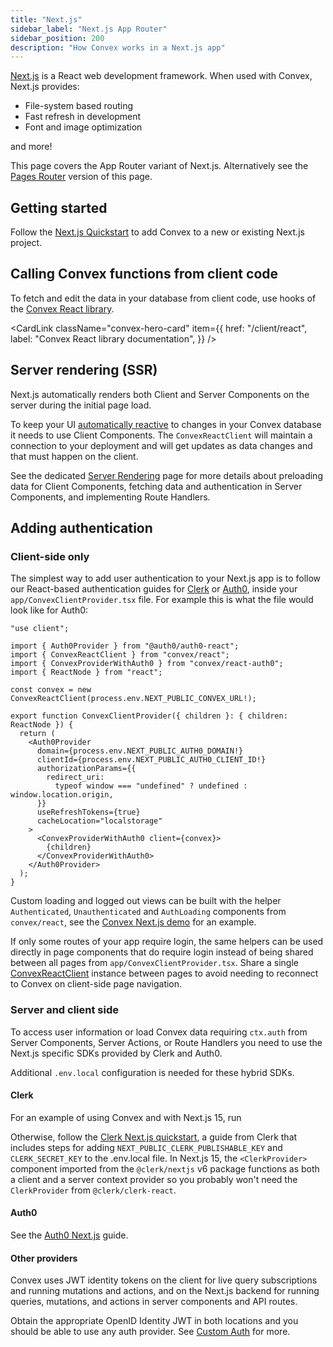 ```yaml
---
title: "Next.js"
sidebar_label: "Next.js App Router"
sidebar_position: 200
description: "How Convex works in a Next.js app"
---
```



[Next.js](https://nextjs.org/) is a React web development framework. When used
with Convex, Next.js provides:

- File-system based routing
- Fast refresh in development
- Font and image optimization

and more!

This page covers the App Router variant of Next.js. Alternatively see the
[Pages Router](/client/nextjs/pages-router/index.mdx) version of this page.

## Getting started

Follow the [Next.js Quickstart](/quickstart/nextjs.mdx) to add Convex to a new
or existing Next.js project.

## Calling Convex functions from client code

To fetch and edit the data in your database from client code, use hooks of the
[Convex React library](/client/react).

<CardLink
  className="convex-hero-card"
  item={{
    href: "/client/react",
    label: "Convex React library documentation",
  }}
/>

## Server rendering (SSR)

Next.js automatically renders both Client and Server Components on the server
during the initial page load.

To keep your UI
[automatically reactive](/functions/query-functions.mdx#caching--reactivity--consistency)
to changes in your Convex database it needs to use Client Components. The
`ConvexReactClient` will maintain a connection to your deployment and will get
updates as data changes and that must happen on the client.

See the dedicated
[Server Rendering](/client/nextjs/app-router/server-rendering.mdx) page for more
details about preloading data for Client Components, fetching data and
authentication in Server Components, and implementing Route Handlers.

## Adding authentication

### Client-side only

The simplest way to add user authentication to your Next.js app is to follow our
React-based authentication guides for [Clerk](/auth/clerk.mdx) or
[Auth0](/auth/auth0.mdx), inside your `app/ConvexClientProvider.tsx` file. For
example this is what the file would look like for Auth0:


```tsx
"use client";

import { Auth0Provider } from "@auth0/auth0-react";
import { ConvexReactClient } from "convex/react";
import { ConvexProviderWithAuth0 } from "convex/react-auth0";
import { ReactNode } from "react";

const convex = new ConvexReactClient(process.env.NEXT_PUBLIC_CONVEX_URL!);

export function ConvexClientProvider({ children }: { children: ReactNode }) {
  return (
    <Auth0Provider
      domain={process.env.NEXT_PUBLIC_AUTH0_DOMAIN!}
      clientId={process.env.NEXT_PUBLIC_AUTH0_CLIENT_ID!}
      authorizationParams={{
        redirect_uri:
          typeof window === "undefined" ? undefined : window.location.origin,
      }}
      useRefreshTokens={true}
      cacheLocation="localstorage"
    >
      <ConvexProviderWithAuth0 client={convex}>
        {children}
      </ConvexProviderWithAuth0>
    </Auth0Provider>
  );
}

```


Custom loading and logged out views can be built with the helper
`Authenticated`, `Unauthenticated` and `AuthLoading` components from
`convex/react`, see the
[Convex Next.js demo](https://github.com/get-convex/convex-demos/tree/main/nextjs-pages-router/pages/_app.tsx)
for an example.

If only some routes of your app require login, the same helpers can be used
directly in page components that do require login instead of being shared
between all pages from `app/ConvexClientProvider.tsx`. Share a single
[ConvexReactClient](/api/classes/react.ConvexReactClient) instance between pages
to avoid needing to reconnect to Convex on client-side page navigation.

### Server and client side

To access user information or load Convex data requiring `ctx.auth` from Server
Components, Server Actions, or Route Handlers you need to use the Next.js
specific SDKs provided by Clerk and Auth0.

Additional `.env.local` configuration is needed for these hybrid SDKs.

#### Clerk

For an example of using Convex and with Next.js 15, run

<p>
  <b>
    <CodeWithCopyButton text="npm create convex@latest -- -t nextjs-clerk" />
  </b>
</p>

Otherwise, follow the
[Clerk Next.js quickstart](https://clerk.com/docs/quickstarts/nextjs), a guide
from Clerk that includes steps for adding `NEXT_PUBLIC_CLERK_PUBLISHABLE_KEY`
and `CLERK_SECRET_KEY` to the .env.local file. In Next.js 15, the
`<ClerkProvider>` component imported from the `@clerk/nextjs` v6 package
functions as both a client and a server context provider so you probably won't
need the `ClerkProvider` from `@clerk/clerk-react`.

#### Auth0

See the
[Auth0 Next.js](https://auth0.com/docs/quickstart/webapp/nextjs/01-login) guide.

#### Other providers

Convex uses JWT identity tokens on the client for live query subscriptions and
running mutations and actions, and on the Next.js backend for running queries,
mutations, and actions in server components and API routes.

Obtain the appropriate OpenID Identity JWT in both locations and you should be
able to use any auth provider. See
[Custom Auth](https://docs.convex.dev/auth/advanced/custom-auth) for more.
